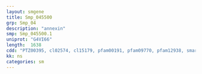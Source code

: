 ```yaml
---
layout: smgene
title: Smp_045500
grp: Smp_04
description: "annexin"
smp: Smp_045500.1
uniprot: "G4VI66"
length:  1638
cdd: "PTZ00395, cl02574, cl15179, pfam00191, pfam09770, pfam12938, smart00335"
kk: ns
categories: sm
---
```

